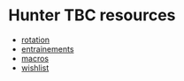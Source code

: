 # Hunter TBC resources

- [rotation](https://sun42.github.io/rotations_tbc.md)
- [entrainements](https://sun42.github.io/hunt_training.md)
- [macros](https://sun42.github.io/macros.md)
- [wishlist](https://sun42.github.io/wishlist.md)
